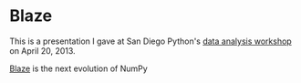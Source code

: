 Blaze
=====

This is a presentation I gave at San Diego Python's
[data analysis workshop](http://www.meetup.com/pythonsd/events/94234812/)
on April 20, 2013.

[Blaze](https://github.com/ContinuumIO/blaze-core)
is the next evolution of NumPy
